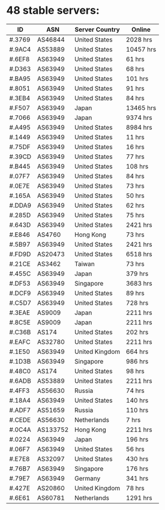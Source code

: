 # 48 stable servers:

| ID | ASN | Server Country | Online |
| ------ | ------ | ------ | ------ |
| #.3769 | AS46844 | United States | 2028 hrs |
| #.9AC4 | AS53889 | United States | 10457 hrs |
| #.6EF8 | AS63949 | United States | 61 hrs |
| #.D363 | AS63949 | United States | 68 hrs |
| #.BA95 | AS63949 | United States | 101 hrs |
| #.8051 | AS63949 | United States | 91 hrs |
| #.3EB4 | AS63949 | United States | 84 hrs |
| #.F507 | AS63949 | Japan | 13465 hrs |
| #.7066 | AS63949 | Japan | 9374 hrs |
| #.A495 | AS63949 | United States | 8984 hrs |
| #.1449 | AS63949 | United States | 11 hrs |
| #.75DF | AS63949 | United States | 16 hrs |
| #.39CD | AS63949 | United States | 77 hrs |
| #.B445 | AS63949 | United States | 108 hrs |
| #.07F7 | AS63949 | United States | 84 hrs |
| #.0E7E | AS63949 | United States | 73 hrs |
| #.165A | AS63949 | United States | 50 hrs |
| #.DDA9 | AS63949 | United States | 62 hrs |
| #.285D | AS63949 | United States | 75 hrs |
| #.643D | AS63949 | United States | 2421 hrs |
| #.E846 | AS4760 | Hong Kong | 73 hrs |
| #.5B97 | AS63949 | United States | 2421 hrs |
| #.FD9D | AS20473 | United States | 6518 hrs |
| #.21CE | AS3462 | Taiwan | 73 hrs |
| #.455C | AS63949 | Japan | 379 hrs |
| #.DF53 | AS63949 | Singapore | 3683 hrs |
| #.DCF9 | AS63949 | United States | 89 hrs |
| #.C5D7 | AS63949 | United States | 728 hrs |
| #.3EAE | AS9009 | Japan | 2211 hrs |
| #.8C5E | AS9009 | Japan | 2211 hrs |
| #.C36B | AS174 | United States | 202 hrs |
| #.EAFC | AS32780 | United States | 2211 hrs |
| #.1E50 | AS63949 | United Kingdom | 664 hrs |
| #.1D3B | AS63949 | Singapore | 986 hrs |
| #.48C0 | AS174 | United States | 98 hrs |
| #.6ADB | AS53889 | United States | 2211 hrs |
| #.4FF3 | AS56630 | Russia | 74 hrs |
| #.18A4 | AS63949 | United States | 140 hrs |
| #.ADF7 | AS51659 | Russia | 110 hrs |
| #.CEDE | AS56630 | Netherlands | 7 hrs |
| #.0C4A | AS133752 | Hong Kong | 2211 hrs |
| #.0224 | AS63949 | Japan | 196 hrs |
| #.06F7 | AS63949 | United States | 56 hrs |
| #.E7E8 | AS32097 | United States | 430 hrs |
| #.76B7 | AS63949 | Singapore | 176 hrs |
| #.79E7 | AS63949 | Germany | 341 hrs |
| #.427E | AS20860 | United Kingdom | 78 hrs |
| #.6E61 | AS60781 | Netherlands | 1291 hrs |

